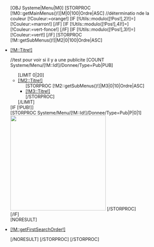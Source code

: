 <script type="text/javascript" src="/Tools/Js/Masonry/masonry.min.js"></script>

<nav id="topnavigation" class="navbar yamm navbar-default ">
	<div class="container-fluid">
		<div class="navbar-header">
			<a data-target=".navbar-collapse" data-toggle="collapse" class="btn btn-navbar"> <span class="icon-bar"></span> <span class="icon-bar"></span> <span class="icon-bar"></span> </a>
			<div class="navbar-collapse collapse">
				<ul class="nav navbar-nav carre-wrapper">
					[OBJ Systeme|Menu|M0]
					[STORPROC [!M0::getMainMenus()!]|M|0|100|Ordre|ASC]
						//déterminatio nde la couleur
                            [!Couleur:=orange!]
                            [IF [!Utils::modulo([!Pos!],2)!]=]
                                [!Couleur:=marron!]
                            [/IF]
                            [IF [!Utils::modulo([!Pos!],4)!]=]
								[!Couleur:=vert-fonce!]
							[/IF]
                            [IF [!Utils::modulo([!Pos!],3)!]=]
                                [!Couleur:=vert!]
                            [/IF]
						[STORPROC [!M::getSubMenus()!]|M2|0|100|Ordre|ASC]
						<li class="parent dropdown [!Couleur!]">
							<a class="dropdown-toggle carre carre-[!Couleur!]" data-toggle="dropdown" href="/[!M::Url!]" onmouseover='$("#container[!M::Id!]").masonry({ "columnWidth": 250, "itemSelector": ".item-menu" });'><i class="fa fa-[!M::ClassCss!]"></i><p>[!M::Titre!]</p><b class="caret"></b></a>
							<div class="dropdown-menu menu-content mega-cols cols3" [IF [!M::BackgroundImage!]]style="background-image:url(/[!M::BackgroundImage!])"[/IF]>
								<div class="row">
									//test pour voir si il y a une publicite
									[COUNT Systeme/Menu/[!M::Id!]/Donnee/Type=Pub|PUB]
									<div id="container[!M::Id!]" class="span[IF [!PUB!]]9[ELSE]12[/IF]"  style="position:relative;">
										<ul class="level0 ">
										[LIMIT 0|20]
												<li class="item-menu" style="">
													<a class="" href="/[!M::Url!]/[!M2::Url!]"><span class="menu-title">[!M2::Titre!]</span></a>
													<ul class="level1">
														[STORPROC [!M2::getSubMenus()!]|M3|0|10|Ordre|ASC]
																<li class=" ">
																	<a href="/[!M::Url!]/[!M2::Url!]/[!M3::Url!]"><span class="menu-title">[!M3::Titre!]</span></a>
																</li>
														[/STORPROC]
													</ul>
												</li>
										[/LIMIT]
										</ul>
									</div>
									[IF [!PUB!]]
										<div class="span3">
											[STORPROC Systeme/Menu/[!M::Id!]/Donnee/Type=Pub|P|0|1]
												<a href="[!P::Alternatif!]"><img src="/[!P::Lien!]" width="300" height="300"/></a>
											[/STORPROC]
										</div>
									[/IF]
								</div>
							</div>
						</li>
						[NORESULT]
						<li class="">
							<a href="/[!M::Url!]" class="carre carre-[!Couleur!]"><i class="fa fa-[!M::ClassCss!]"></i><p>[!M::getFirstSearchOrder!]</p></a>
						</li>
						[/NORESULT]
						[/STORPROC]
					[/STORPROC]
				</ul>
			</div>
		</div>
	</div>
</nav>
